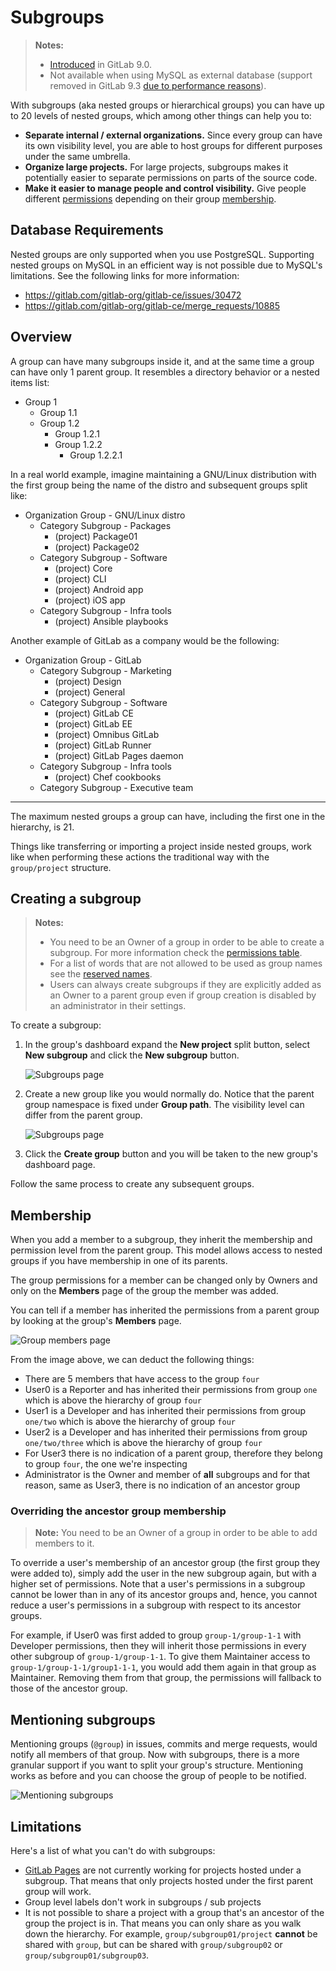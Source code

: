 # Subgroups

> **Notes:**
> - [Introduced][ce-2772] in GitLab 9.0.
> - Not available when using MySQL as external database (support removed in
>   GitLab 9.3 [due to performance reasons][issue]).

With subgroups (aka nested groups or hierarchical groups) you can have
up to 20 levels of nested groups, which among other things can help you to:

- **Separate internal / external organizations.** Since every group
  can have its own visibility level, you are able to host groups for different
  purposes under the same umbrella.
- **Organize large projects.** For large projects, subgroups makes it
  potentially easier to separate permissions on parts of the source code.
- **Make it easier to manage people and control visibility.** Give people
  different [permissions][] depending on their group [membership](#membership).

## Database Requirements

Nested groups are only supported when you use PostgreSQL. Supporting nested
groups on MySQL in an efficient way is not possible due to MySQL's limitations.
See the following links for more information:

* <https://gitlab.com/gitlab-org/gitlab-ce/issues/30472>
* <https://gitlab.com/gitlab-org/gitlab-ce/merge_requests/10885>

## Overview

A group can have many subgroups inside it, and at the same time a group can have
only 1 parent group. It resembles a directory behavior or a nested items list:

- Group 1
  - Group 1.1
  - Group 1.2
      - Group 1.2.1
      - Group 1.2.2
          - Group 1.2.2.1

In a real world example, imagine maintaining a GNU/Linux distribution with the
first group being the name of the distro and subsequent groups split like:

- Organization Group - GNU/Linux distro
  - Category Subgroup - Packages
      - (project) Package01
      - (project) Package02
  - Category Subgroup - Software
      - (project) Core
      - (project) CLI
      - (project) Android app
      - (project) iOS app
  - Category Subgroup - Infra tools
      - (project) Ansible playbooks

Another example of GitLab as a company would be the following:

- Organization Group - GitLab
  - Category Subgroup - Marketing
      - (project) Design
      - (project) General
  - Category Subgroup - Software
      - (project) GitLab CE
      - (project) GitLab EE
      - (project) Omnibus GitLab
      - (project) GitLab Runner
      - (project) GitLab Pages daemon
  - Category Subgroup - Infra tools
      - (project) Chef cookbooks
  - Category Subgroup - Executive team

---

The maximum nested groups a group can have, including the first one in the
hierarchy, is 21.

Things like transferring or importing a project inside nested groups, work like
when performing these actions the traditional way with the `group/project`
structure.

## Creating a subgroup

> **Notes:**
> - You need to be an Owner of a group in order to be able to create
>   a subgroup. For more information check the [permissions table][permissions].
> - For a list of words that are not allowed to be used as group names see the
>   [reserved names][reserved].
> - Users can always create subgroups if they are explicitly added as an Owner to
>   a parent group even if group creation is disabled by an administrator in their
>   settings.

To create a subgroup:

1. In the group's dashboard expand the **New project** split button, select
   **New subgroup** and click the **New subgroup** button.

    ![Subgroups page](img/create_subgroup_button.png)

1. Create a new group like you would normally do. Notice that the parent group
   namespace is fixed under **Group path**. The visibility level can differ from
   the parent group.

    ![Subgroups page](img/create_new_group.png)

1. Click the **Create group** button and you will be taken to the new group's
   dashboard page.

Follow the same process to create any subsequent groups.

## Membership

When you add a member to a subgroup, they inherit the membership and permission
level from the parent group. This model allows access to nested groups if you
have membership in one of its parents.

The group permissions for a member can be changed only by Owners and only on
the **Members** page of the group the member was added.

You can tell if a member has inherited the permissions from a parent group by
looking at the group's **Members** page.

![Group members page](img/group_members.png)

From the image above, we can deduct the following things:

- There are 5 members that have access to the group `four`
- User0 is a Reporter and has inherited their permissions from group `one`
  which is above the hierarchy of group `four`
- User1 is a Developer and has inherited their permissions from group
  `one/two` which is above the hierarchy of group `four`
- User2 is a Developer and has inherited their permissions from group
  `one/two/three` which is above the hierarchy of group `four`
- For User3 there is no indication of a parent group, therefore they belong to
  group `four`, the one we're inspecting
- Administrator is the Owner and member of **all** subgroups and for that reason,
  same as User3, there is no indication of an ancestor group

### Overriding the ancestor group membership

>**Note:**
You need to be an Owner of a group in order to be able to add members to it.

To override a user's membership of an ancestor group (the first group they were
added to), simply add the user in the new subgroup again, but with a higher set of
permissions. Note that a user's permissions in a subgroup cannot be lower
than in any of its ancestor groups and, hence, you cannot reduce a user's permissions
in a subgroup with respect to its ancestor groups.

For example, if User0 was first added to group `group-1/group-1-1` with Developer
permissions, then they will inherit those permissions in every other subgroup
of `group-1/group-1-1`. To give them Maintainer access to `group-1/group-1-1/group1-1-1`,
you would add them again in that group as Maintainer. Removing them from that group,
the permissions will fallback to those of the ancestor group.

## Mentioning subgroups

Mentioning groups (`@group`) in issues, commits and merge requests, would
notify all members of that group. Now with subgroups, there is a more granular
support if you want to split your group's structure. Mentioning works as before
and you can choose the group of people to be notified.

![Mentioning subgroups](img/mention_subgroups.png)

## Limitations

Here's a list of what you can't do with subgroups:

- [GitLab Pages](../../project/pages/index.md) are not currently working for
  projects hosted under a subgroup. That means that only projects hosted under
  the first parent group will work.
- Group level labels don't work in subgroups / sub projects
- It is not possible to share a project with a group that's an ancestor of
  the group the project is in. That means you can only share as you walk down
  the hierarchy. For example, `group/subgroup01/project` **cannot** be shared
  with `group`, but can be shared with `group/subgroup02` or
  `group/subgroup01/subgroup03`.

[ce-2772]: https://gitlab.com/gitlab-org/gitlab-ce/issues/2772
[permissions]: ../../permissions.md#group
[reserved]:  ../../reserved_names.md
[issue]: https://gitlab.com/gitlab-org/gitlab-ce/issues/30472#note_27747600
